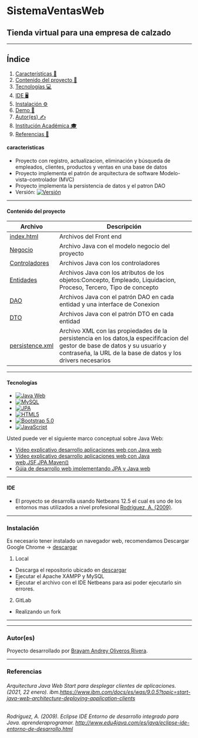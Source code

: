 # SistemaVentasWeb
## Tienda virtual para una empresa de calzado
***
## Índice
1. [Características 🔗](#características)
2. [Contenido del proyecto 📝](#contenido-del-proyecto)
3. [Tecnologías 💻](#tecnologías)
4. [IDE 🖥](#ide)
5. [Instalación ⚙](#instalación)
6. [Demo 📲](#demo)
7. [Autor(es) ✍](#autores)
8. [Institución Académica 🎓](#institución-académica)
9. [Referencias 🔎](#institución-académica)

#### caracteristicas
  - Proyecto con registro, actualizacion, eliminación y búsqueda de empleados, clientes, productos y ventas en una base de datos
  - Proyecto implementa el patrón de arquitectura de software Modelo-vista-controlador (MVC)
  - Proyecto implementa la persistencia de datos y el patron DAO
  - Versión: [![Versión](https://img.shields.io/badge/-4.0-lightgrey)](#)
  
***
  #### Contenido del proyecto

| Archivo      | Descripción  |
|--------------|--------------|
| [index.html](https://github.com/AndreyRi13/SistemaVentasWeb/tree/main/web) | Archivos del Front end|
| [Negocio](https://github.com/AndreyRi13/SistemaVentasWeb/tree/main/src/java/Negocio) | Archivo Java con el modelo negocio del proyecto|
| [Controladores](https://github.com/AndreyRi13/SistemaVentasWeb/tree/main/src/java/Control) | Archivos Java con los controladores|
| [Entidades](https://gitlab.com/Andrey1304/nomina/-/tree/master/src/nomina/entities) | Archivos Java con los atributos de los objetos:Concepto, Empleado, Liquidacion, Proceso, Tercero, Tipo de concepto |
| [DAO](https://github.com/AndreyRi13/SistemaVentasWeb/tree/main/src/java/DAO) | Archivos Java con el patrón DAO en cada entidad y una interface de Conexion|
| [DTO](https://github.com/AndreyRi13/SistemaVentasWeb/tree/main/src/java/DTO) | Archivos Java con el patrón DTO en cada entidad|
| [persistence.xml](https://github.com/AndreyRi13/SistemaVentasWeb/blob/main/src/conf/persistence.xml) | Archivo XML con las propiedades de la persistencia en los datos,la especififcacion del gestor de base de datos y su usuario y contraseña, la URL de la base de datos y los drivers necesarios|


  
***
#### Tecnologías
  - [![Java Web](https://img.shields.io/badge/-Java%20Web-green)](https://www.java.com/es/download/help/java_webstart_es.html)
  - [![MySQL](https://img.shields.io/badge/-MySQL-yellow)](https://www.mysql.com/)
  - [![JPA](https://img.shields.io/badge/-JPA-red)](https://es.wikipedia.org/wiki/Java_Persistence_API)
  - [![HTML5](https://img.shields.io/badge/HTML5-CSS-green)](https://developer.mozilla.org/es/docs/Web/Guide/HTML/HTML5)
  - [![Bootstrap 5.0](https://img.shields.io/badge/-Bootstrap%204.0-blueviolet)](https://getbootstrap.com/docs/5.0/getting-started/introduction/)
  - [![JavaScript](https://img.shields.io/badge/JavaScript-green)](https://developer.mozilla.org/es/docs/Web/JavaScript)
  


Usted puede ver el siguiente marco conceptual sobre Java Web:

  - [Vídeo explicativo  desarrollo aplicaciones web con Java web](https://www.youtube.com/watch?v=xPCrf80hgE8)
  - [Vídeo explicativo  desarrollo aplicaciones web con Java web,JSF,JPA,Maven()](https://www.youtube.com/watch?v=dp06qVE48n0)
  - [Gúia de desarrollo web implementando JPA y Java web](https://joseltoro.blogspot.com/2020/04/crear-un-proyecto-jpa-java-web-usando.html)
  
  ***
#### IDE

- El proyecto se desarrolla usando Netbeans 12.5 el cual es uno de los entornos mas utilizados a nivel profesional [Rodríguez, A. (2009)](#https://www.aprenderaprogramar.com/index.php?option=com_content&view=article&id=398:netbeans-eclipse-jcreator-jbuilder-icual-es-el-mejor-entorno-de-desarrollo-ide-para-java-cu00613b&catid=68&Itemid=188).


***
### Instalación

Es necesario tener instalado un navegador web, recomendamos Descargar Google Chrome -> [descargar](https://www.google.com/intl/es/chrome/?brand=UUXU&gclid=CjwKCAjwg4-EBhBwEiwAzYAlsikFQNC060oYLuGkUVy44X52BoSxpm0KOyjfsNrF0eV7ENvSwekQ-BoCskUQAvD_BwE&gclsrc=aw.ds)


1. Local  
 - Descarga el repositorio ubicado en [descargar](https://github.com/AndreyRi13/SistemaVentasWeb) 
 - Ejecutar el Apache XAMPP y MySQL
 - Ejecutar el archivo con el IDE Netbeans para asi poder ejecutarlo sin errores.

2. GitLab   
 - Realizando un fork  

***

***
### Autor(es)
Proyecto desarrollado por [Brayam Andrey Oliveros Rivera](<andreyrivera2018@gmail.com>).

   ***
### Referencias
###### Arquitectura Java Web Start para desplegar clientes de aplicaciones. (2021, 22 enero). ibm.https://www.ibm.com/docs/es/was/9.0.5?topic=start-java-web-architecture-deploying-application-clients

###### Rodríguez, A. (2009). Eclipse IDE Entorno de desarrollo integrado para Java. aprenderaprogramar. http://www.edu4java.com/es/java/eclipse-ide-entorno-de-desarrollo.html
